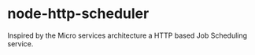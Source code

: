 node-http-scheduler
===================

Inspired by the Micro services architecture a HTTP based Job Scheduling service.
